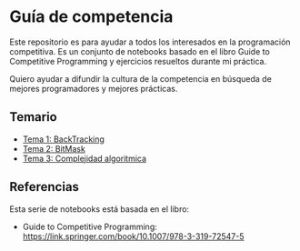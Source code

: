 # Guía de competencia
Este repositorio es para ayudar a todos los interesados
en la programación competitiva. Es un conjunto de notebooks
basado en el libro Guide to Competitive Programming y ejercicios resueltos durante mi práctica. 

Quiero ayudar a difundir la cultura de la competencia
en búsqueda de mejores programadores y mejores prácticas.

## Temario
* [Tema 1: BackTracking](./Backtraking/Readme.md)
* [Tema 2: BitMask](./BitMask)
* [Tema 3: Complejidad algoritmica](./Complejidad)

## Referencias
Esta serie de notebooks está basada en el libro: 
* Guide to Competitive Programming: https://link.springer.com/book/10.1007/978-3-319-72547-5  
